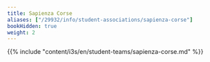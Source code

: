 ```yaml
---
title: Sapienza Corse
aliases: ["/29932/info/student-associations/sapienza-corse"]
bookHidden: true
weight: 2
---
```


{{% include "content/i3s/en/student-teams/sapienza-corse.md" %}}